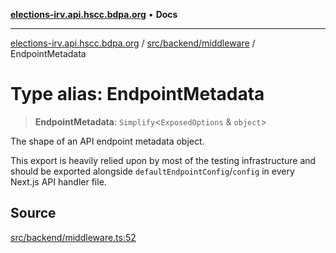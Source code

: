 [**elections-irv.api.hscc.bdpa.org**](../../../../README.md) • **Docs**

***

[elections-irv.api.hscc.bdpa.org](../../../../README.md) / [src/backend/middleware](../README.md) / EndpointMetadata

# Type alias: EndpointMetadata

> **EndpointMetadata**: `Simplify`\<`ExposedOptions` & `object`\>

The shape of an API endpoint metadata object.

This export is heavily relied upon by most of the testing infrastructure and
should be exported alongside `defaultEndpointConfig`/`config` in every
Next.js API handler file.

## Source

[src/backend/middleware.ts:52](https://github.com/Xunnamius/elections_irv.api.hscc.bdpa.org/blob/c917ea60595d63d322e4038beb12d08f7d64cdd2/src/backend/middleware.ts#L52)

